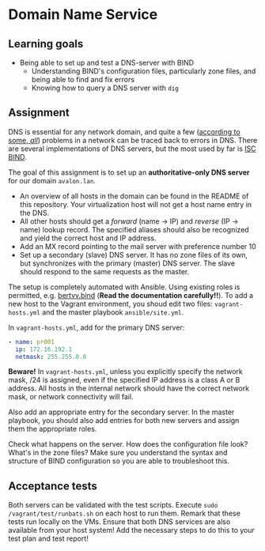 # Domain Name Service

## Learning goals

- Being able to set up and test a DNS-server with BIND
    - Understanding BIND's configuration files, particularly zone files, and being able to find and fix errors
    - Knowing how to query a DNS server with `dig`

## Assignment

DNS is essential for any network domain, and quite a few ([according to some, *all*](http://www.krisbuytaert.be/blog/)) problems in a network can be traced back to errors in DNS. There are several implementations of DNS servers, but the most used by far is [ISC BIND](https://www.isc.org/downloads/bind/).

The goal of this assignment is to set up an **authoritative-only DNS server** for our domain `avalon.lan`.

- An overview of all hosts in the domain can be found in the README of this repository. Your virtualization host will not get a host name entry in the DNS.
- All other hosts should get a *forward* (name -> IP) and *reverse* (IP -> name) lookup record. The specified aliases should also be recognized and yield the correct host and IP address.
- Add an MX record pointing to the mail server with preference number 10
- Set up a secondary (slave) DNS server. It has no zone files of its own, but synchronizes with the primary (master) DNS server. The slave should respond to the same requests as the master.

The setup is completely automated with Ansible. Using existing roles is permitted, e.g. [bertvv.bind](https://galaxy.ansible.com/bertvv/bind/) (**Read the documentation carefully!!**). To add a new host to the Vagrant environment, you shoud edit two files: `vagrant-hosts.yml` and the master playbook `ansible/site.yml`.

In `vagrant-hosts.yml`, add for the primary DNS server:

```Yaml
- name: pr001
  ip: 172.16.192.1
  netmask: 255.255.0.0
```

**Beware!** In `vagrant-hosts.yml`, unless you explicitly specify the network mask, /24 is assigned, even if the specified IP address is a class A or B address. All hosts in the internal network should have the correct network mask, or network connectivity will fail.

Also add an appropriate entry for the secondary server. In the master playbook, you should also add entries for both new servers and assign them the appropriate roles.

Check what happens on the server. How does the configuration file look? What's in the zone files? Make sure you understand the syntax and structure of BIND configuration so you are able to troubleshoot this.

## Acceptance tests

Both servers can be validated with the test scripts. Execute `sudo /vagrant/test/runbats.sh` on each host to run them. Remark that these tests run locally on the VMs. Ensure that both DNS services are also available from your host system! Add the necessary steps to do this to your test plan and test report!
